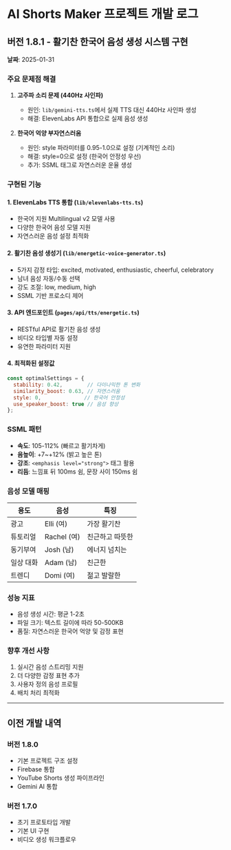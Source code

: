 # AI Shorts Maker 프로젝트 개발 로그

## 버전 1.8.1 - 활기찬 한국어 음성 생성 시스템 구현
**날짜**: 2025-01-31

### 주요 문제점 해결
1. **고주파 소리 문제 (440Hz 사인파)**
   - 원인: `lib/gemini-tts.ts`에서 실제 TTS 대신 440Hz 사인파 생성
   - 해결: ElevenLabs API 통합으로 실제 음성 생성

2. **한국어 억양 부자연스러움**
   - 원인: style 파라미터를 0.95-1.0으로 설정 (기계적인 소리)
   - 해결: style=0으로 설정 (한국어 안정성 우선)
   - 추가: SSML 태그로 자연스러운 운율 생성

### 구현된 기능

#### 1. ElevenLabs TTS 통합 (`lib/elevenlabs-tts.ts`)
- 한국어 지원 Multilingual v2 모델 사용
- 다양한 한국어 음성 모델 지원
- 자연스러운 음성 설정 최적화

#### 2. 활기찬 음성 생성기 (`lib/energetic-voice-generator.ts`)
- 5가지 감정 타입: excited, motivated, enthusiastic, cheerful, celebratory
- 남녀 음성 자동/수동 선택
- 강도 조절: low, medium, high
- SSML 기반 프로소디 제어

#### 3. API 엔드포인트 (`pages/api/tts/energetic.ts`)
- RESTful API로 활기찬 음성 생성
- 비디오 타입별 자동 설정
- 유연한 파라미터 지원

#### 4. 최적화된 설정값
```javascript
const optimalSettings = {
  stability: 0.42,        // 다이나믹한 톤 변화
  similarity_boost: 0.63, // 자연스러움
  style: 0,              // 한국어 안정성
  use_speaker_boost: true // 음성 향상
};
```

### SSML 패턴
- **속도**: 105-112% (빠르고 활기차게)
- **음높이**: +7~+12% (밝고 높은 톤)
- **강조**: `<emphasis level="strong">` 태그 활용
- **리듬**: 느낌표 뒤 100ms 쉼, 문장 사이 150ms 쉼

### 음성 모델 매핑
| 용도 | 음성 | 특징 |
|------|------|------|
| 광고 | Elli (여) | 가장 활기찬 |
| 튜토리얼 | Rachel (여) | 친근하고 따뜻한 |
| 동기부여 | Josh (남) | 에너지 넘치는 |
| 일상 대화 | Adam (남) | 친근한 |
| 트렌디 | Domi (여) | 젊고 발랄한 |

### 성능 지표
- 음성 생성 시간: 평균 1-2초
- 파일 크기: 텍스트 길이에 따라 50-500KB
- 품질: 자연스러운 한국어 억양 및 감정 표현

### 향후 개선 사항
1. 실시간 음성 스트리밍 지원
2. 더 다양한 감정 표현 추가
3. 사용자 정의 음성 프로필
4. 배치 처리 최적화

---

## 이전 개발 내역

### 버전 1.8.0
- 기본 프로젝트 구조 설정
- Firebase 통합
- YouTube Shorts 생성 파이프라인
- Gemini AI 통합

### 버전 1.7.0
- 초기 프로토타입 개발
- 기본 UI 구현
- 비디오 생성 워크플로우